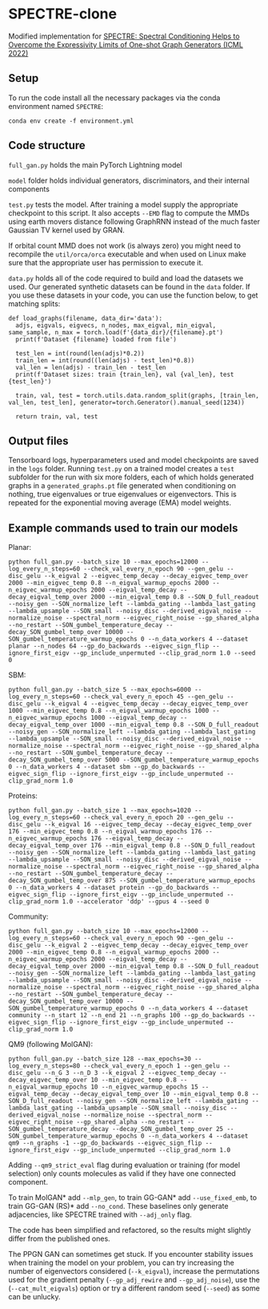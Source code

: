 # SPECTRE-clone
Modified implementation for [SPECTRE: Spectral Conditioning Helps to Overcome the Expressivity Limits of One-shot Graph Generators (ICML 2022)](https://arxiv.org/abs/2204.01613)

## Setup

To run the code install all the necessary packages via the conda environment named `SPECTRE`:
```
conda env create -f environment.yml
```
 
## Code structure
`full_gan.py` holds the main PyTorch Lightning model

`model` folder holds individual generators, discriminators, and their internal components

`test.py` tests the model. After training a model supply the appropriate checkpoint to this script. It also accepts `--EMD` flag to compute the MMDs using earth movers distance following GraphRNN instead of the much faster Gaussian TV kernel used by GRAN.

If orbital count MMD does not work (is always zero) you might need to recompile the `util/orca/orca` executable and when used on Linux make sure that the appropriate user has permission to execute it.

`data.py` holds all of the code required to build and load the datasets we used. Our generated synthetic datasets can be found in the `data` folder. If you use these datasets in your code, you can use the function below, to get matching splits:
```
def load_graphs(filename, data_dir='data'):
  adjs, eigvals, eigvecs, n_nodes, max_eigval, min_eigval, same_sample, n_max = torch.load(f'{data_dir}/{filename}.pt')
  print(f'Dataset {filename} loaded from file')
  
  test_len = int(round(len(adjs)*0.2))
  train_len = int(round((len(adjs) - test_len)*0.8))
  val_len = len(adjs) - train_len - test_len
  print(f'Dataset sizes: train {train_len}, val {val_len}, test {test_len}')
  
  train, val, test = torch.utils.data.random_split(graphs, [train_len, val_len, test_len], generator=torch.Generator().manual_seed(1234))

  return train, val, test
```

## Output files
Tensorboard logs, hyperparameters used and model checkpoints are saved in the `logs` folder. Running `test.py` on a trained model creates a `test` subfolder for the run with six more folders, each of which holds generated graphs in a `generated_graphs.pt` file generated when conditioning on nothing, true eigenvalues or true eigenvalues or eigenvectors. This is repeated for the exponential moving average (EMA) model weights.

## Example commands used to train our models

Planar:
```
python full_gan.py --batch_size 10 --max_epochs=12000 --log_every_n_steps=60 --check_val_every_n_epoch 90 --gen_gelu --disc_gelu --k_eigval 2 --eigvec_temp_decay --decay_eigvec_temp_over 2000 --min_eigvec_temp 0.8 --n_eigval_warmup_epochs 2000 --n_eigvec_warmup_epochs 2000 --eigval_temp_decay --decay_eigval_temp_over 2000 --min_eigval_temp 0.8 --SON_D_full_readout --noisy_gen --SON_normalize_left --lambda_gating --lambda_last_gating --lambda_upsample --SON_small --noisy_disc --derived_eigval_noise --normalize_noise --spectral_norm --eigvec_right_noise --gp_shared_alpha --no_restart --SON_gumbel_temperature_decay --decay_SON_gumbel_temp_over 10000 --SON_gumbel_temperature_warmup_epochs 0 --n_data_workers 4 --dataset planar --n_nodes 64 --gp_do_backwards --eigvec_sign_flip --ignore_first_eigv --gp_include_unpermuted --clip_grad_norm 1.0 --seed 0
```

SBM:
```
python full_gan.py --batch_size 5 --max_epochs=6000 --log_every_n_steps=60 --check_val_every_n_epoch 45 --gen_gelu --disc_gelu --k_eigval 4 --eigvec_temp_decay --decay_eigvec_temp_over 1000 --min_eigvec_temp 0.8 --n_eigval_warmup_epochs 1000 --n_eigvec_warmup_epochs 1000 --eigval_temp_decay --decay_eigval_temp_over 1000 --min_eigval_temp 0.8 --SON_D_full_readout --noisy_gen --SON_normalize_left --lambda_gating --lambda_last_gating --lambda_upsample --SON_small --noisy_disc --derived_eigval_noise --normalize_noise --spectral_norm --eigvec_right_noise --gp_shared_alpha --no_restart --SON_gumbel_temperature_decay --decay_SON_gumbel_temp_over 5000 --SON_gumbel_temperature_warmup_epochs 0 --n_data_workers 4 --dataset sbm --gp_do_backwards --eigvec_sign_flip --ignore_first_eigv --gp_include_unpermuted --clip_grad_norm 1.0
```

Proteins:
```
python full_gan.py --batch_size 1 --max_epochs=1020 --log_every_n_steps=60 --check_val_every_n_epoch 20 --gen_gelu --disc_gelu --k_eigval 16 --eigvec_temp_decay --decay_eigvec_temp_over 176 --min_eigvec_temp 0.8 --n_eigval_warmup_epochs 176 --n_eigvec_warmup_epochs 176 --eigval_temp_decay --decay_eigval_temp_over 176 --min_eigval_temp 0.8 --SON_D_full_readout --noisy_gen --SON_normalize_left --lambda_gating --lambda_last_gating --lambda_upsample --SON_small --noisy_disc --derived_eigval_noise --normalize_noise --spectral_norm --eigvec_right_noise --gp_shared_alpha --no_restart --SON_gumbel_temperature_decay --decay_SON_gumbel_temp_over 875 --SON_gumbel_temperature_warmup_epochs 0 --n_data_workers 4 --dataset protein --gp_do_backwards --eigvec_sign_flip --ignore_first_eigv --gp_include_unpermuted --clip_grad_norm 1.0 --accelerator 'ddp' --gpus 4 --seed 0
```

Community:
```
python full_gan.py --batch_size 10 --max_epochs=12000 --log_every_n_steps=60 --check_val_every_n_epoch 90 --gen_gelu --disc_gelu --k_eigval 2 --eigvec_temp_decay --decay_eigvec_temp_over 2000 --min_eigvec_temp 0.8 --n_eigval_warmup_epochs 2000 --n_eigvec_warmup_epochs 2000 --eigval_temp_decay --decay_eigval_temp_over 2000 --min_eigval_temp 0.8 --SON_D_full_readout --noisy_gen --SON_normalize_left --lambda_gating --lambda_last_gating --lambda_upsample --SON_small --noisy_disc --derived_eigval_noise --normalize_noise --spectral_norm --eigvec_right_noise --gp_shared_alpha --no_restart --SON_gumbel_temperature_decay --decay_SON_gumbel_temp_over 10000 --SON_gumbel_temperature_warmup_epochs 0 --n_data_workers 4 --dataset community --n_start 12 --n_end 21 --n_graphs 100 --gp_do_backwards --eigvec_sign_flip --ignore_first_eigv --gp_include_unpermuted --clip_grad_norm 1.0
```

QM9 (following MolGAN):
```
python full_gan.py --batch_size 128 --max_epochs=30 --log_every_n_steps=80 --check_val_every_n_epoch 1 --gen_gelu --disc_gelu --n_G 3 --n_D 3 --k_eigval 2 --eigvec_temp_decay --decay_eigvec_temp_over 10 --min_eigvec_temp 0.8 --n_eigval_warmup_epochs 10 --n_eigvec_warmup_epochs 15 --eigval_temp_decay --decay_eigval_temp_over 10 --min_eigval_temp 0.8 --SON_D_full_readout --noisy_gen --SON_normalize_left --lambda_gating --lambda_last_gating --lambda_upsample --SON_small --noisy_disc --derived_eigval_noise --normalize_noise --spectral_norm --eigvec_right_noise --gp_shared_alpha --no_restart --SON_gumbel_temperature_decay --decay_SON_gumbel_temp_over 25 --SON_gumbel_temperature_warmup_epochs 0 --n_data_workers 4 --dataset qm9 --n_graphs -1 --gp_do_backwards --eigvec_sign_flip --ignore_first_eigv --gp_include_unpermuted --clip_grad_norm 1.0
```
Adding `--qm9_strict_eval` flag during evaluation or training (for model selection) only counts molecules as valid if they have one connected component.

To train MolGAN* add `--mlp_gen`,
to train GG-GAN* add `--use_fixed_emb`,
to train GG-GAN (RS)* add `--no_cond`.
These baselines only generate adjacencies, like SPECTRE trained with `--adj_only` flag.

The code has been simplified and refactored, so the results might slightly differ from the published ones.

The PPGN GAN can sometimes get stuck. If you encounter stability issues when training the model on your problem, you can try increasing the number of eigenvectors considered (`--k_eigval`), increase the permutations used for the gradient penalty (`--gp_adj_rewire` and `--gp_adj_noise`), use the (`--cat_mult_eigvals`) option or try a different random seed (`--seed`) as some can be unlucky.
